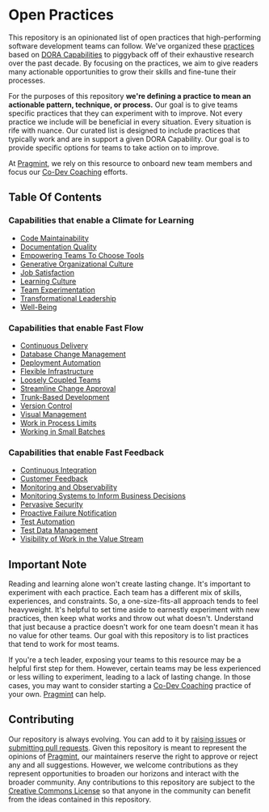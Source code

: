 # Open Practices

This repository is an opinionated list of open practices that high-performing software development teams can follow. We've organized these [practices](/practices/) based on [DORA Capabilities](https://dora.dev/capabilities/) to piggyback off of their exhaustive research over the past decade. By focusing on the practices, we aim to give readers many actionable opportunities to grow their skills and fine-tune their processes.

For the purposes of this repository **we're defining a practice to mean an actionable pattern, technique, or process.** Our goal is to give teams specific practices that they can experiment with to improve. Not every practice we include will be beneficial in every situation. Every situation is rife with nuance. Our curated list is designed to include practices that typically work and are in support a given DORA Capability. Our goal is to provide specific options for teams to take action on to improve.

At [Pragmint](https://pragmint.com/), we rely on this resource to onboard new team members and focus our [Co-Dev Coaching](https://www.pragmint.com/insight/what-is-co-dev-coaching) efforts.

## Table Of Contents

### Capabilities that enable a Climate for Learning

- [Code Maintainability](/capabilities/code-maintainability.md)
- [Documentation Quality](/capabilities/documentation-quality.md)
- [Empowering Teams To Choose Tools](/capabilities/empowering-teams-to-choose-tools.md)
- [Generative Organizational Culture](/capabilities/generative-organizational-culture.md)
- [Job Satisfaction](/capabilities/job-satisfaction.md)
- [Learning Culture](/capabilities/learning-culture.md)
- [Team Experimentation](/capabilities/team-experimentation.md)
- [Transformational Leadership](/capabilities/transformational-leadership.md)
- [Well-Being](/capabilities/well-being.md)

### Capabilities that enable Fast Flow

- [Continuous Delivery](/capabilities/continuous-delivery.md)
- [Database Change Management](/capabilities/database-change-management.md)
- [Deployment Automation](/capabilities/deployment-automation.md)
- [Flexible Infrastructure](/capabilities/flexible-infrastructure.md)
- [Loosely Coupled Teams](/capabilities/loosely-coupled-teams.md)
- [Streamline Change Approval](/capabilities/streamline-change-approval.md)
- [Trunk-Based Development](/capabilities/trunk-based-development.md)
- [Version Control](/capabilities/version-control.md)
- [Visual Management](/capabilities/visual-management.md)
- [Work in Process Limits](/capabilities/work-in-process-limits.md)
- [Working in Small Batches](/capabilities/working-in-small-batches.md)

### Capabilities that enable Fast Feedback

- [Continuous Integration](/capabilities/continuous-integration.md)
- [Customer Feedback](/capabilities/customer-feedback.md)
- [Monitoring and Observability](/capabilities/monitoring-and-observability.md)
- [Monitoring Systems to Inform Business Decisions](/capabilities/monitoring-systems-to-inform-business-decisions.md)
- [Pervasive Security](/capabilities/pervasive-security.md)
- [Proactive Failure Notification](/capabilities/proactive-failure-notification.md)
- [Test Automation](/capabilities/test-automation.md)
- [Test Data Management](/capabilities/test-data-management.md)
- [Visibility of Work in the Value Stream](/capabilities/visibility-of-work-in-the-value-stream.md)

## Important Note

Reading and learning alone won't create lasting change. It's important to experiment with each practice. Each team has a different mix of skills, experiences, and constraints. So, a one-size-fits-all approach tends to feel heavyweight. It's helpful to set time aside to earnestly experiment with new practices, then keep what works and throw out what doesn't. Understand that just because a practice doesn't work for one team doesn't mean it has no value for other teams. Our goal with this repository is to list practices that tend to work for most teams.

If you're a tech leader, exposing your teams to this resource may be a helpful first step for them. However, certain teams may be less experienced or less willing to experiment, leading to a lack of lasting change. In those cases, you may want to consider starting a [Co-Dev Coaching](https://www.pragmint.com/insight/what-is-co-dev-coaching) practice of your own. [Pragmint](https://pragmint.com/) can help.

## Contributing

Our repository is always evolving. You can add to it by [raising issues](https://github.com/pragmint/open-practices/issues) or [submitting pull requests](https://github.com/pragmint/open-practices/pulls). Given this repository is meant to represent the opinions of [Pragmint](https://pragmint.com/), our maintainers reserve the right to approve or reject any and all suggestions. However, we welcome contributions as they represent opportunities to broaden our horizons and interact with the broader community. Any contributions to this repository are subject to the [Creative Commons License](/LICENSE.txt) so that anyone in the community can benefit from the ideas contained in this repository.
